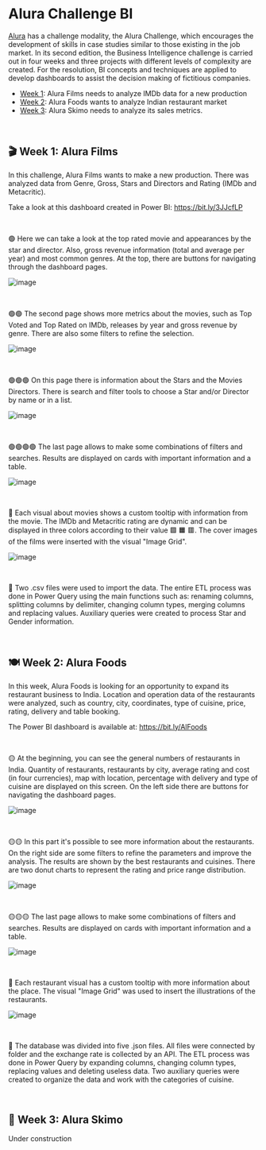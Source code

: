 # Alura Challenge BI

[Alura](https://www.alura.com.br/) has a challenge modality, the Alura Challenge, which encourages the development of skills in case studies similar to those existing in the job market. In its second edition, the Business Intelligence challenge is carried out in four weeks and three projects with different levels of complexity are created. For the resolution, BI concepts and techniques are applied to develop dashboards to assist the decision making of fictitious companies.

- [Week 1](https://github.com/marcelohansen/Alura-Challenge-BI#clapper-week-1-alura-films): Alura Films needs to analyze IMDb data for a new production
- [Week 2](https://github.com/marcelohansen/Alura-Challenge-BI/#plate_with_cutlery-week-2-alura-foods): Alura Foods wants to analyze Indian restaurant market
- [Week 3](https://github.com/marcelohansen/Alura-Challenge-BI/#icecream-week-3-alura-skimo): Alura Skimo needs to analyze its sales metrics.

&nbsp;
&nbsp;
   
## 🎬 Week 1: Alura Films
In this challenge, Alura Films wants to make a new production. There was analyzed data from Genre, Gross, Stars and Directors and Rating (IMDb and Metacritic).

Take a look at this dashboard created in Power BI: https://bit.ly/3JJcfLP

&nbsp;
&nbsp;

🟢 Here we can take a look at the top rated movie and appearances by the star and director. Also, gross revenue information (total and average per year) and most common genres. At the top, there are buttons for navigating through the dashboard pages.

![image](https://user-images.githubusercontent.com/98857817/156354623-38ead1e4-1bd8-432c-8cd0-b18b0624be57.png)

&nbsp;
&nbsp;
&nbsp;
&nbsp;

🟢🟢 The second page shows more metrics about the movies, such as Top Voted and Top Rated on IMDb, releases by year and gross revenue by genre. There are also some filters to refine the selection.

![image](https://user-images.githubusercontent.com/98857817/156372678-fda7b2f8-b5d7-4748-9c1f-7dd87c6bad65.png)

&nbsp;
&nbsp;
&nbsp;
&nbsp;

🟢🟢🟢 On this page there is information about the Stars and the Movies Directors. There is search and filter tools to choose a Star and/or Director by name or in a list.

![image](https://user-images.githubusercontent.com/98857817/156376444-ee444ac7-7291-43ba-bf88-23e9189fc7f5.png)

&nbsp;
&nbsp;
&nbsp;
&nbsp;

🟢🟢🟢🟢 The last page allows to make some combinations of filters and searches. Results are displayed on cards with important information and a table.

![image](https://user-images.githubusercontent.com/98857817/156377654-63a666a6-39e4-49b8-bc96-8361a975a262.png)

&nbsp;
&nbsp;
&nbsp;
&nbsp;

🔶 Each visual about movies shows a custom tooltip with information from the movie. The IMDb and Metacritic rating are dynamic and can be displayed in three colors according to their value 🟩 🟧 🟥. The cover images of the films were inserted with the visual "Image Grid".

![image](https://user-images.githubusercontent.com/98857817/156380188-ee46debf-d033-41ef-bc33-e8e81d1c1bbe.png)

&nbsp;
&nbsp;
&nbsp;
&nbsp;

🔶 Two .csv files were used to import the data. The entire ETL process was done in Power Query using the main functions such as: renaming columns, splitting columns by delimiter, changing column types, merging columns and replacing values. Auxiliary queries were created to process Star and Gender information.

&nbsp;
&nbsp;
&nbsp;
&nbsp;

## 🍽️ Week 2: Alura Foods

In this week, Alura Foods is looking for an opportunity to expand its restaurant business to India. Location and operation data of the restaurants were analyzed, such as country, city, coordinates, type of cuisine, price, rating, delivery and table booking.

The Power BI dashboard is available at: https://bit.ly/AlFoods

&nbsp;
&nbsp;

🟡 At the beginning, you can see the general numbers of restaurants in India. Quantity of restaurants, restaurants by city, average rating and cost (in four currencies), map with location, percentage with delivery and type of cuisine are displayed on this screen. On the left side there are buttons for navigating the dashboard pages.

![image](https://user-images.githubusercontent.com/98857817/156609939-711cdf2c-857c-46a7-9e7e-440727f8236d.png)


&nbsp;
&nbsp;
&nbsp;
&nbsp;

🟡🟡 In this part it's possible to see more information about the restaurants. On the right side are some filters to refine the parameters and improve the analysis. The results are shown by the best restaurants and cuisines. There are two donut charts to represent the rating and price range distribution.

![image](https://user-images.githubusercontent.com/98857817/156610020-82cab32f-dab3-491a-8b60-8b79b13c6538.png)


&nbsp;
&nbsp;
&nbsp;
&nbsp;

🟡🟡🟡 The last page allows to make some combinations of filters and searches. Results are displayed on cards with important information and a table.

![image](https://user-images.githubusercontent.com/98857817/156610369-95d647ba-851b-4198-8e5b-0b5b7e9598ee.png)


&nbsp;
&nbsp;
&nbsp;
&nbsp;

🔷 Each restaurant visual has a custom tooltip with more information about the place. The visual "Image Grid" was used to insert the illustrations of the restaurants.

![image](https://user-images.githubusercontent.com/98857817/156611036-f0905816-9dfa-44d5-9100-f1519cdd9c20.png)

&nbsp;
&nbsp;
&nbsp;
&nbsp;

🔷 The database was divided into five .json files. All files were connected by folder and the exchange rate is collected by an API. The ETL process was done in Power Query by expanding columns, changing column types, replacing values and deleting useless data. Two auxiliary queries were created to organize the data and work with the categories of cuisine.

&nbsp;
&nbsp;
&nbsp;
&nbsp;

## 🍦 Week 3: Alura Skimo
Under construction

